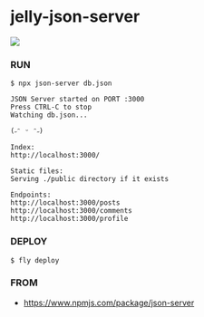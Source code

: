 # jelly-json-server
![](https://raw.githubusercontent.com/onevcat/lgtm-images/master/images/Jjf6ckr.png)

### RUN
```
$ npx json-server db.json

JSON Server started on PORT :3000
Press CTRL-C to stop
Watching db.json...

(˶ᵔ ᵕ ᵔ˶)

Index:
http://localhost:3000/

Static files:
Serving ./public directory if it exists

Endpoints:
http://localhost:3000/posts
http://localhost:3000/comments
http://localhost:3000/profile
```

### DEPLOY
```
$ fly deploy
```
### FROM
- https://www.npmjs.com/package/json-server
